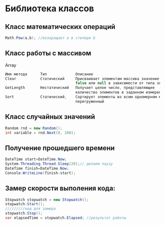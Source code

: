 # Библиотека классов

## Класс математических операций
```csharp
Math.Pow(a,b); //возаращает а в степери b
```

## Класс работы с массивом 
Array
```csharp
Имя метода      Тип             Описание
Clear           Статический     Присваивает элементам массива значение 0,
                                false или null в зависимости от типа элементов
GetLength       Нестатический   Получает целое число, представляющее 
                                количество элементов в заданном измерении              
Sort            Статический,    Сортирует элементы во всем одномерном массиве Array 
                                перегруженный                           
```

## Класс случайных значений
```csharp
Random rnd = new Random();
int variable = rnd.Next(0, 100);
```

## Получение прошедшего времени
```csharp
DateTime start=DateTime.Now;
System.Threading.Thread.Sleep(20);// делаем паузу
DateTime finish=DateTime.Now;
Console.WriteLine(finish-start);
```




## Замер скорости выполения кода:
```csharp
Stopwatch stopwatch = new Stopwatch();
stopwatch.Start();
/////////код для замера
stopwatch.Stop();
var elapsedTime = stopwatch.Elapsed; //результат работы
```

